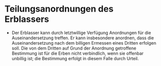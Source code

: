 # Teilungsanordnungen des Erblassers

- Der Erblasser kann durch letztwillige Verfügung Anordnungen für die Auseinandersetzung treffen. Er kann insbesondere anordnen, dass die Auseinandersetzung nach dem billigen Ermessen eines Dritten erfolgen soll. Die von dem Dritten auf Grund der Anordnung getroffene Bestimmung ist für die Erben nicht verbindlich, wenn sie offenbar unbillig ist; die Bestimmung erfolgt in diesem Falle durch Urteil.

